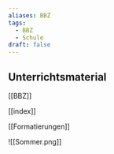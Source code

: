 ```yaml
---
aliases: BBZ
tags:
  - BBZ
  - Schule
draft: false
---
```


## Unterrichtsmaterial

[[BBZ]]

[[index]]

[[Formatierungen]]

![[Sommer.png]]
